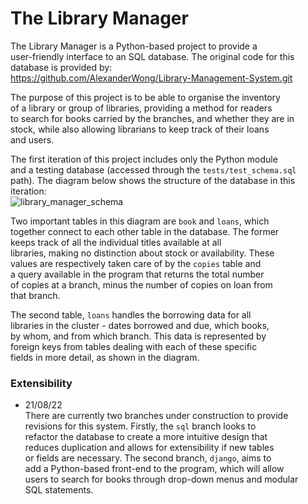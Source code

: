 # The Library Manager
The Library Manager is a Python-based project to provide a  
user-friendly interface to an SQL database. The original code for this  
database is provided by:  
https://github.com/AlexanderWong/Library-Management-System.git  

The purpose of this project is to be able to organise the inventory  
of a library or group of libraries, providing a method for readers  
to search for books carried by the branches, and whether they are in  
stock, while also allowing librarians to keep track of their loans  
and users.  

The first iteration of this project includes only the Python module  
and a testing database (accessed through the `tests/test_schema.sql`  
path). The diagram below shows the structure of the database in this  
iteration:  
![library_manager_schema](https://user-images.githubusercontent.com/108919919/185788488-149500b8-6b84-48c8-b06f-cbf6670b4c51.png)

Two important tables in this diagram are `book` and `loans`, which  
together connect to each other table in the database. The former  
keeps track of all the individual titles available at all  
libraries, making no distinction about stock or availability. These  
values are respectively taken care of by the `copies` table and  
a query available in the program that returns the total number  
of copies at a branch, minus the number of copies on loan from  
that branch.  

The second table, `loans` handles the borrowing data for all  
libraries in the cluster - dates borrowed and due, which books,  
by whom, and from which branch. This data is represented by  
foreign keys from tables dealing with each of these specific  
fields in more detail, as shown in the diagram.  

### Extensibility
- 21/08/22  
  There are currently two branches under construction to provide  
  revisions for this system. Firstly, the `sql` branch looks to  
  refactor the database to create a more intuitive design that  
  reduces duplication and allows for extensibility if new tables  
  or fields are necessary. The second branch, `django`, aims to  
  add a Python-based front-end to the program, which will allow  
  users to search for books through drop-down menus and modular  
  SQL statements.  
